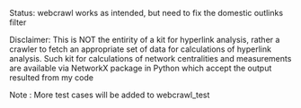 Status: webcrawl works as intended, but need to fix the domestic outlinks filter

Disclaimer: This is NOT the entirity of a kit for hyperlink analysis, rather a crawler to fetch an appropriate set of data for calculations of hyperlink analysis. Such kit for calculations of network centralities and measurements are available via NetworkX package in Python which accept the output resulted from my code

Note  : More test cases will be added to webcrawl_test
